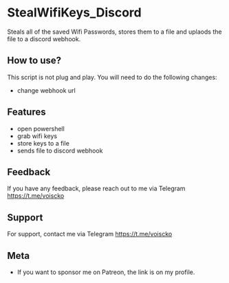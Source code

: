
# StealWifiKeys_Discord
Steals all of the saved Wifi Passwords, stores them to a file and uplaods the file to a discord webhook.

## How to use?

This script is not plug and play. You will need to do the following changes:

- change webhook url 


## Features

- open powershell
- grab wifi keys
- store keys to a file
- sends file to discord webhook

## Feedback

If you have any feedback, please reach out to me via Telegram https://t.me/voiscko






## Support

For support, contact me via Telegram https://t.me/voiscko


## Meta


- If you want to sponsor me on Patreon, the link is on my profile.
